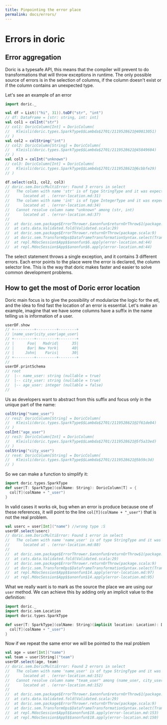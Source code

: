 ```yaml
---
title: Pinpointing the error place
permalink: docs/errors/
---
```


# Errors in doric
## Error aggregation
Doric is a typesafe API, this means that the compiler will prevent to do transformations that will throw exceptions in runtime.
The only possible source of errors is in the selection of columns, if the column doesn't exist or if the column contains an unexpected type.

Let's see an example of an error
```scala
import doric._

val df = List(("hi", 31)).toDF("str", "int")
// df: DataFrame = [str: string, int: int]
val col1 = colInt("str")
// col1: DoricColumn[Int] = DoricColumn(
//   Kleisli(doric.types.SparkType$$Lambda$2701/2119528621@40013051)
// )
val col2 = colString("int")
// col2: DoricColumn[String] = DoricColumn(
//   Kleisli(doric.types.SparkType$$Lambda$2701/2119528621@45849604)
// )
val col3 = colInt("unknown")
// col3: DoricColumn[Int] = DoricColumn(
//   Kleisli(doric.types.SparkType$$Lambda$2701/2119528621@6cbbfe29)
// )
```
```scala
df.select(col1, col2, col3)
// doric.sem.DoricMultiError: Found 3 errors in select
//   The column with name 'str' is of type StringType and it was expected to be IntegerType
//   	located at . (error-location.md:31)
//   The column with name 'int' is of type IntegerType and it was expected to be StringType
//   	located at . (error-location.md:34)
//   Cannot resolve column name "unknown" among (str, int)
//   	located at . (error-location.md:37)
// 
// 	at doric.sem.package$ErrorThrower.$anonfun$returnOrThrow$1(package.scala:9)
// 	at cats.data.Validated.fold(Validated.scala:29)
// 	at doric.sem.package$ErrorThrower.returnOrThrow(package.scala:9)
// 	at doric.sem.TransformOps$DataframeTransformationSyntax.select(TransformOps.scala:120)
// 	at repl.MdocSession$App$$anonfun$6.apply(error-location.md:44)
// 	at repl.MdocSession$App$$anonfun$6.apply(error-location.md:44)
```

The select statement throws a single exception, and it contains 3 different errors.
Each error points to the place were the error is declared, the column selector line.
This is the way that doric makes faster and easier to solve common development problems.

## How to get the most of Doric error location
Doric main focus is to give the possibility of modularize the logic for the etl, and the idea to find fast the location of an error is essential.
Let's make an example, imagine that we have some columns have a suffix in the name telling us is information of a user.


```scala
userDF.show
// +---------+---------+--------+
// |name_user|city_user|age_user|
// +---------+---------+--------+
// |      Foo|   Madrid|      35|
// |      Bar| New York|      40|
// |     John|    Paris|      30|
// +---------+---------+--------+
// 
userDF.printSchema
// root
//  |-- name_user: string (nullable = true)
//  |-- city_user: string (nullable = true)
//  |-- age_user: integer (nullable = false)
//
```

Us as developers want to abstract from this suffix and focus only in the unique part of the name:
```scala
colString("name_user")
// res2: DoricColumn[String] = DoricColumn(
//   Kleisli(doric.types.SparkType$$Lambda$2701/2119528621@2f61de04)
// )
colInt("age_user")
// res3: DoricColumn[Int] = DoricColumn(
//   Kleisli(doric.types.SparkType$$Lambda$2701/2119528621@5f5a33ed)
// )
colString("city_user")
// res4: DoricColumn[String] = DoricColumn(
//   Kleisli(doric.types.SparkType$$Lambda$2701/2119528621@5b59c3d)
// )
```
So we can make a function to simplify it:
```scala
import doric.types.SparkType
def user[T: SparkType](colName: String): DoricColumn[T] = {
  col[T](colName + "_user")
}
```
In valid cases it works ok, bug when an error is produce because one of these references, it will point to the line `col[T](colName + "_user")` that is not the real problem.

```scala
val userc = user[Int]("name") //wrong type :S
userDF.select(userc)
// doric.sem.DoricMultiError: Found 1 error in select
//   The column with name 'name_user' is of type StringType and it was expected to be IntegerType
//   	located at . (error-location.md:88)
// 
// 	at doric.sem.package$ErrorThrower.$anonfun$returnOrThrow$1(package.scala:9)
// 	at cats.data.Validated.fold(Validated.scala:29)
// 	at doric.sem.package$ErrorThrower.returnOrThrow(package.scala:9)
// 	at doric.sem.TransformOps$DataframeTransformationSyntax.select(TransformOps.scala:120)
// 	at repl.MdocSession$App$$anonfun$14.apply(error-location.md:97)
// 	at repl.MdocSession$App$$anonfun$14.apply(error-location.md:95)
```

What we really want is to mark as the source the place we are using our `user` method. We can achieve this by adding only an implicit value to the definition:

```scala
import doric._
import doric.sem.Location
import doric.types.SparkType

def user[T: SparkType](colName: String)(implicit location: Location): DoricColumn[T] = {
  col[T](colName + "_user")
}
```
Now if we repeat the same error we will be pointed to the real problem
```scala
val age = user[Int]("name")
val team = user[String]("team")
userDF.select(age, team)
// doric.sem.DoricMultiError: Found 2 errors in select
//   The column with name 'name_user' is of type StringType and it was expected to be IntegerType
//   	located at . (error-location.md:151)
//   Cannot resolve column name "team_user" among (name_user, city_user, age_user)
//   	located at . (error-location.md:152)
// 
// 	at doric.sem.package$ErrorThrower.$anonfun$returnOrThrow$1(package.scala:9)
// 	at cats.data.Validated.fold(Validated.scala:29)
// 	at doric.sem.package$ErrorThrower.returnOrThrow(package.scala:9)
// 	at doric.sem.TransformOps$DataframeTransformationSyntax.select(TransformOps.scala:120)
// 	at repl.MdocSession$App5$$anonfun$18.apply(error-location.md:153)
// 	at repl.MdocSession$App5$$anonfun$18.apply(error-location.md:150)
```
